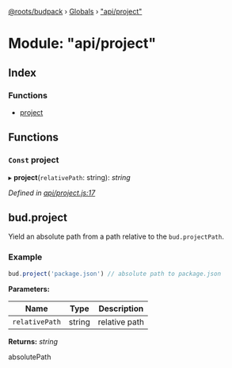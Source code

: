 [@roots/budpack](../README.md) › [Globals](../globals.md) › ["api/project"](_api_project_.md)

# Module: "api/project"

## Index

### Functions

* [project](_api_project_.md#const-project)

## Functions

### `Const` project

▸ **project**(`relativePath`: string): *string*

*Defined in [api/project.js:17](https://github.com/roots/bud-support/blob/bc9161d/src/budpack/builder/api/project.js#L17)*

## bud.project

Yield an absolute path from a path relative to the `bud.projectPath`.

### Example

```js
bud.project('package.json') // absolute path to package.json
```

**Parameters:**

Name | Type | Description |
------ | ------ | ------ |
`relativePath` | string | relative path |

**Returns:** *string*

absolutePath
